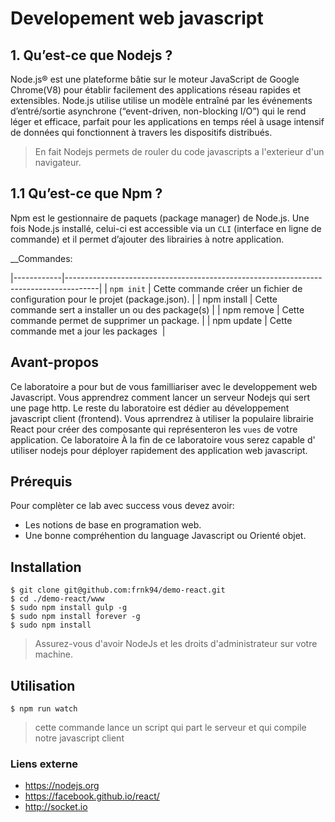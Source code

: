 # Developement web javascript

## 1. Qu’est-ce que Nodejs ?
Node.js® est une plateforme bâtie sur le moteur JavaScript de Google Chrome(V8) pour établir facilement des applications réseau rapides et extensibles. Node.js utilise utilise un modèle entraîné par les événements d’entré/sortie asynchrone (“event-driven, non-blocking I/O”) qui le rend léger et efficace, parfait pour les applications en temps réel à usage intensif de données qui fonctionnent à travers les dispositifs distribués.
> En fait Nodejs permets de rouler du code javascripts a l'exterieur d'un navigateur.

## 1.1 Qu’est-ce que Npm ?
Npm est le gestionnaire de paquets (package manager) de Node.js. Une fois Node.js installé, celui-ci est accessible via un `CLI` (interface en ligne de commande) et il permet d’ajouter des librairies à notre application.

__Commandes:

|------------|--------------------------------------------------------------------------------------|
| `npm init` | Cette commande créer un fichier de configuration pour le projet (package.json). |
| npm install | Cette commande sert a installer un ou des package(s) |
| npm remove <package> | Cette commande permet de supprimer un package. |
| npm update | Cette commande met a jour les packages  |

## Avant-propos
Ce laboratoire a pour but de vous familliariser avec le developpement web Javascript. Vous apprendrez comment lancer un serveur Nodejs qui sert une page http. Le reste du laboratoire est dédier au développement javascript client (frontend). Vous aprrendrez à utiliser la populaire librairie React pour créer des composante qui représenteron les `vues` de votre application. Ce laboratoire À la fin de ce laboratoire vous serez capable d' utiliser nodejs pour déployer rapidement des application web javascript.

## Prérequis
Pour complèter ce lab avec success vous devez avoir:
+ Les notions de base en programation web.
+ Une bonne compréhention du language Javascript ou Orienté objet.

## Installation
```
$ git clone git@github.com:frnk94/demo-react.git
$ cd ./demo-react/www
$ sudo npm install gulp -g
$ sudo npm install forever -g
$ sudo npm install
```
> Assurez-vous d'avoir NodeJs et les droits d'administrateur sur votre machine.

## Utilisation
`$ npm run watch `
> cette commande lance un script qui part le serveur et qui compile notre javascript client

### Liens externe
+ https://nodejs.org
+ https://facebook.github.io/react/
+ http://socket.io